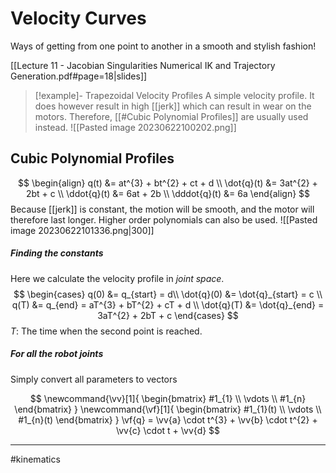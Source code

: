 # Velocity Curves
Ways of getting from one point to another in a smooth and stylish fashion!

[[Lecture 11 - Jacobian Singularities Numerical IK and Trajectory Generation.pdf#page=18|slides]]

>[!example]- Trapezoidal Velocity Profiles
>A simple velocity profile. It does however result in high [[jerk]] which can result in wear on the motors. Therefore, [[#Cubic Polynomial Profiles]] are usually used instead.
>![[Pasted image 20230622100202.png]]

## Cubic Polynomial Profiles
$$
\begin{align}
q(t) &= at^{3} + bt^{2} + ct + d \\
\dot{q}(t) &= 3at^{2} + 2bt + c \\
\ddot{q}(t) &= 6at + 2b \\
\dddot{q}(t)  &= 6a
\end{align}
$$
Because [[jerk]] is constant, the motion will be smooth, and the motor will therefore last longer. Higher order polynomials can also be used.
![[Pasted image 20230622101336.png|300]]

##### Finding the constants
Here we calculate the velocity profile in *joint space*.
$$
\begin{cases}
q(0) &= q_{start} = d\\
\dot{q}(0) &= \dot{q}_{start} = c \\
q(T) &= q_{end} = aT^{3} + bT^{2} + cT + d \\
\dot{q}(T) &= \dot{q}_{end} = 3aT^{2} + 2bT + c
\end{cases}
$$
$T$: The time when the second point is reached.

##### For all the robot joints
Simply convert all parameters to vectors

$$
\newcommand{\vv}[1]{
\begin{bmatrix} #1_{1} \\ \vdots \\ #1_{n} \end{bmatrix}
}
\newcommand{\vf}[1]{
\begin{bmatrix} #1_{1}(t) \\ \vdots \\ #1_{n}(t) \end{bmatrix}
}
\vf{q} = \vv{a} \cdot t^{3} + \vv{b} \cdot t^{2} + \vv{c} \cdot t + \vv{d}
$$

---
#kinematics 
